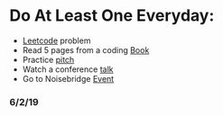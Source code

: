 # Do At Least One Everyday:
* [Leetcode](https://leetcode.com/problemset/all/) problem
* Read 5 pages from a coding [Book](http://ce.sharif.edu/courses/96-97/2/ce153-4/resources/root/Text%20Books/An%20Introduction%20to%20Computer%20Science.pdf)
* Practice [pitch](https://docs.google.com/document/d/1b2WZysfhfLellMUBM3-a_c7rZNcJX-XrTo_jpJklLyw/edit)
* Watch a conference [talk](https://www.dotconferences.com/conference/dotjs)
* Go to Noisebridge [Event](https://www.meetup.com/noisebridge/events/)

### 6/2/19


